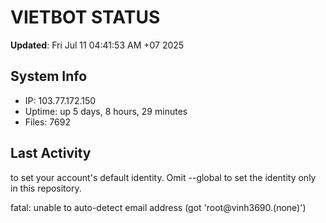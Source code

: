 # VIETBOT STATUS
**Updated**: Fri Jul 11 04:41:53 AM +07 2025

## System Info
- IP: 103.77.172.150
- Uptime: up 5 days, 8 hours, 29 minutes
- Files: 7692

## Last Activity

to set your account's default identity.
Omit --global to set the identity only in this repository.

fatal: unable to auto-detect email address (got 'root@vinh3690.(none)')
